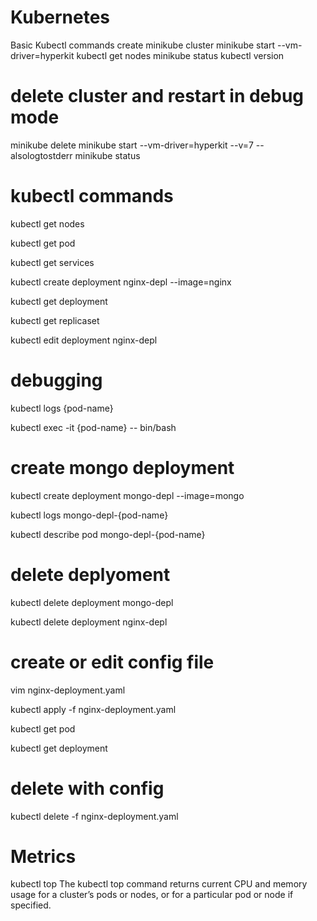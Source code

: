 # Kubernetes
Basic Kubectl commands
create minikube cluster
minikube start --vm-driver=hyperkit
kubectl get nodes
minikube status
kubectl version

# delete cluster and restart in debug mode
minikube delete
minikube start --vm-driver=hyperkit --v=7 --alsologtostderr
minikube status

# kubectl commands
kubectl get nodes

kubectl get pod

kubectl get services

kubectl create deployment nginx-depl --image=nginx

kubectl get deployment

kubectl get replicaset

kubectl edit deployment nginx-depl

# debugging
kubectl logs {pod-name}

kubectl exec -it {pod-name} -- bin/bash

# create mongo deployment
kubectl create deployment mongo-depl --image=mongo

kubectl logs mongo-depl-{pod-name}

kubectl describe pod mongo-depl-{pod-name}

# delete deplyoment
kubectl delete deployment mongo-depl

kubectl delete deployment nginx-depl

# create or edit config file
vim nginx-deployment.yaml

kubectl apply -f nginx-deployment.yaml


kubectl get pod

kubectl get deployment


# delete with config
kubectl delete -f nginx-deployment.yaml

# Metrics
kubectl top The kubectl top command returns current CPU and memory usage for a cluster’s pods or nodes, or for a particular pod or node if specified.
